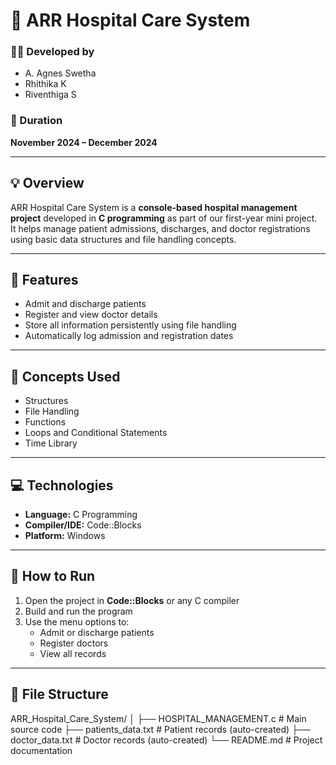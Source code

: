 # 🏥 ARR Hospital Care System

### 👩‍💻 Developed by
- A. Agnes Swetha  
- Rhithika K  
- Riventhiga S  

### 📅 Duration
**November 2024 – December 2024**

---

## 💡 Overview
ARR Hospital Care System is a **console-based hospital management project** developed in **C programming** as part of our first-year mini project.  
It helps manage patient admissions, discharges, and doctor registrations using basic data structures and file handling concepts.

---

## 🔧 Features
- Admit and discharge patients  
- Register and view doctor details  
- Store all information persistently using file handling  
- Automatically log admission and registration dates  

---

## 🧠 Concepts Used
- Structures  
- File Handling  
- Functions  
- Loops and Conditional Statements  
- Time Library  

---

## 💻 Technologies
- **Language:** C Programming  
- **Compiler/IDE:** Code::Blocks  
- **Platform:** Windows  

---

## 🚀 How to Run
1. Open the project in **Code::Blocks** or any C compiler  
2. Build and run the program  
3. Use the menu options to:
   - Admit or discharge patients  
   - Register doctors  
   - View all records  

---

## 📂 File Structure
ARR_Hospital_Care_System/
│
├── HOSPITAL_MANAGEMENT.c # Main source code
├── patients_data.txt # Patient records (auto-created)
├── doctor_data.txt # Doctor records (auto-created)
└── README.md # Project documentation

